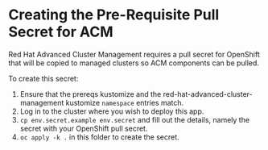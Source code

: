 # Creating the Pre-Requisite Pull Secret for ACM

Red Hat Advanced Cluster Management requires a pull secret for OpenShift that will be copied to managed clusters so ACM components can be pulled.  

To create this secret:
1. Ensure that the prereqs kustomize and the red-hat-advanced-cluster-management kustomize `namespace` entries match.  
2. Log in to the cluster where you wish to deploy this app.  
3. `cp env.secret.example env.secret` and fill out the details, namely the secret with your OpenShift pull secret.
4. `oc apply -k .` in this folder to create the secret.  
